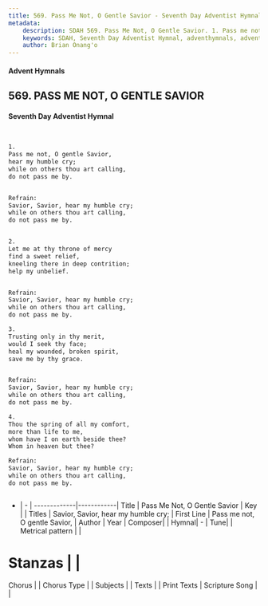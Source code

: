 ```yaml
---
title: 569. Pass Me Not, O Gentle Savior - Seventh Day Adventist Hymnal
metadata:
    description: SDAH 569. Pass Me Not, O Gentle Savior. 1. Pass me not, O gentle Savior, hear my humble cry; while on others thou art calling, do not pass me by. 
    keywords: SDAH, Seventh Day Adventist Hymnal, adventhymnals, advent hymnals, Pass Me Not, O Gentle Savior, Pass me not, O gentle Savior, ,Savior, Savior, hear my humble cry;
    author: Brian Onang'o
---
```


#### Advent Hymnals
## 569. PASS ME NOT, O GENTLE SAVIOR
#### Seventh Day Adventist Hymnal

```txt


1.
Pass me not, O gentle Savior,
hear my humble cry;
while on others thou art calling,
do not pass me by.


Refrain:
Savior, Savior, hear my humble cry;
while on others thou art calling,
do not pass me by.


2.
Let me at thy throne of mercy
find a sweet relief,
kneeling there in deep contrition;
help my unbelief.


Refrain:
Savior, Savior, hear my humble cry;
while on others thou art calling,
do not pass me by.

3.
Trusting only in thy merit,
would I seek thy face;
heal my wounded, broken spirit,
save me by thy grace.


Refrain:
Savior, Savior, hear my humble cry;
while on others thou art calling,
do not pass me by.

4.
Thou the spring of all my comfort,
more than life to me,
whom have I on earth beside thee?
Whom in heaven but thee?

Refrain:
Savior, Savior, hear my humble cry;
while on others thou art calling,
do not pass me by.



```

- |   -  |
-------------|------------|
Title | Pass Me Not, O Gentle Savior |
Key |  |
Titles | Savior, Savior, hear my humble cry; |
First Line | Pass me not, O gentle Savior, |
Author | 
Year | 
Composer|  |
Hymnal|  - |
Tune|  |
Metrical pattern | |
# Stanzas |  |
Chorus |  |
Chorus Type |  |
Subjects |  |
Texts |  |
Print Texts | 
Scripture Song |  |
  
